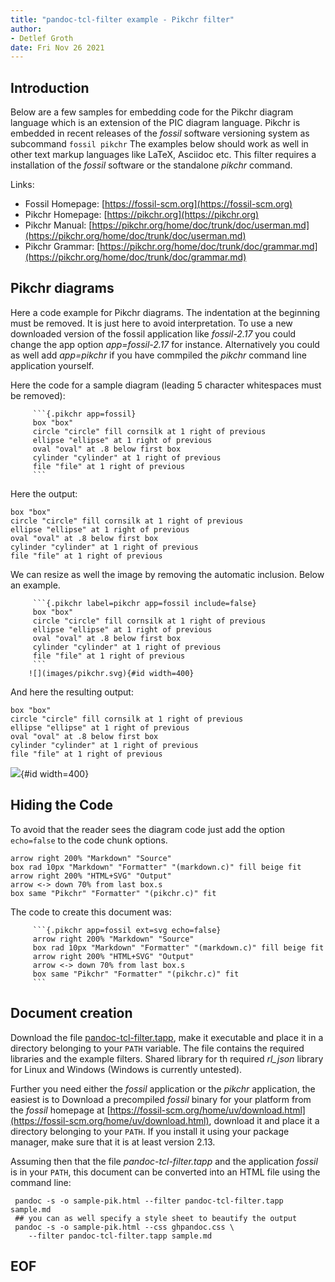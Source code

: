 ```yaml
---
title: "pandoc-tcl-filter example - Pikchr filter"
author: 
- Detlef Groth
date: Fri Nov 26 2021
---
```


## Introduction

Below are a few samples for embedding code for the Pikchr diagram language
which is an extension of the PIC diagram language. Pikchr is embedded in recent
releases of the *fossil* software versioning system as subcommand `fossil pikchr`
The examples below should work as well in other text markup languages like LaTeX, Asciidoc etc. This filter
requires a installation of the *fossil* software or the standalone *pikchr* command.

Links: 

* Fossil Homepage: [https://fossil-scm.org](https://fossil-scm.org)
* Pikchr Homepage: [https://pikchr.org](https://pikchr.org)
* Pikchr Manual: [https://pikchr.org/home/doc/trunk/doc/userman.md](https://pikchr.org/home/doc/trunk/doc/userman.md)
* Pikchr Grammar: [https://pikchr.org/home/doc/trunk/doc/grammar.md](https://pikchr.org/home/doc/trunk/doc/grammar.md)

## Pikchr diagrams

Here a code example for Pikchr diagrams. The indentation at the beginning must
be removed. It is just here to avoid interpretation. To use a new downloaded
version of the fossil application like *fossil-2.17* you could change the app
option *app=fossil-2.17* for instance. Alternatively you could as well add
*app=pikchr* if you have commpiled the *pikchr* command line application
yourself.

Here the code for a sample diagram (leading 5 character whitespaces must be removed):

```
     ```{.pikchr app=fossil}
     box "box"
     circle "circle" fill cornsilk at 1 right of previous
     ellipse "ellipse" at 1 right of previous
     oval "oval" at .8 below first box
     cylinder "cylinder" at 1 right of previous
     file "file" at 1 right of previous
     ```
```

Here the output:

```{.pikchr app=fossil}
box "box"
circle "circle" fill cornsilk at 1 right of previous
ellipse "ellipse" at 1 right of previous
oval "oval" at .8 below first box
cylinder "cylinder" at 1 right of previous
file "file" at 1 right of previous
```

We can resize as well the image by removing the automatic inclusion. Below an
example.

```
     ```{.pikchr label=pikchr app=fossil include=false}
     box "box"
     circle "circle" fill cornsilk at 1 right of previous
     ellipse "ellipse" at 1 right of previous
     oval "oval" at .8 below first box
     cylinder "cylinder" at 1 right of previous
     file "file" at 1 right of previous
     ```
    ![](images/pikchr.svg){#id width=400}
```

And here the resulting output:

```{.pikchr label=pikchr app=fossil include=false}
box "box"
circle "circle" fill cornsilk at 1 right of previous
ellipse "ellipse" at 1 right of previous
oval "oval" at .8 below first box
cylinder "cylinder" at 1 right of previous
file "file" at 1 right of previous
```

![](images/pikchr.svg){#id width=400}

## Hiding the Code

To avoid that the reader sees the diagram code just add the option
`echo=false` to the code chunk options.

```{.pikchr app=fossil ext=svg echo=false}
arrow right 200% "Markdown" "Source" 
box rad 10px "Markdown" "Formatter" "(markdown.c)" fill beige fit
arrow right 200% "HTML+SVG" "Output"
arrow <-> down 70% from last box.s
box same "Pikchr" "Formatter" "(pikchr.c)" fit
```

The code to create this document was:

```
     ```{.pikchr app=fossil ext=svg echo=false}
     arrow right 200% "Markdown" "Source" 
     box rad 10px "Markdown" "Formatter" "(markdown.c)" fill beige fit
     arrow right 200% "HTML+SVG" "Output"
     arrow <-> down 70% from last box.s
     box same "Pikchr" "Formatter" "(pikchr.c)" fit
     ```
```

## Document creation


Download the file
[pandoc-tcl-filter.tapp](https://github.com/mittelmark/DGTcl/releases/download/latest/pandoc-tcl-filter.tapp),
make it executable and place it in a directory belonging to your `PATH`
variable. The file contains the required libraries and the example filters. 
Shared library for th required *rl_json* library for Linux and Windows (Windows is currently untested).

Further you need either the *fossil* application or the *pikchr* application,
the easiest is to Download a precompiled *fossil* binary for your platform
from the *fossil* homepage at
[https://fossil-scm.org/home/uv/download.html](https://fossil-scm.org/home/uv/download.html),
download it and place it a directory belonging to your `PATH`. If you install
it using your package manager, make sure that it is at least version 2.13.

Assuming then that the file *pandoc-tcl-filter.tapp* and the application *fossil* is in your `PATH`, 
this document can be converted into an HTML file using the command line:

```
 pandoc -s -o sample-pik.html --filter pandoc-tcl-filter.tapp sample.md
 ## you can as well specify a style sheet to beautify the output
 pandoc -s -o sample-pik.html --css ghpandoc.css \
    --filter pandoc-tcl-filter.tapp sample.md
```


## EOF



